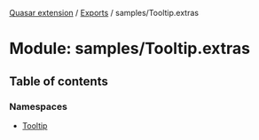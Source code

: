 [Quasar extension](../index.md) / [Exports](../modules.md) / samples/Tooltip.extras

# Module: samples/Tooltip.extras

## Table of contents

### Namespaces

- [Tooltip](samples_Tooltip_extras.Tooltip.md)
